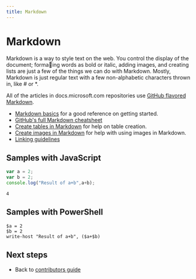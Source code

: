 ```yaml
---
title: Markdown
---
```

# Markdown
Markdown is a way to style text on the web. You control the display of the document; formaing words as
bold or italic, adding images, and creating lists are just a few of the things we can do with Markdown. Mostly,
Markdown is just regular text with a few non-alphabetic characters thrown in, like # or *.

All of the articles in docs.microsoft.com repositories use [GitHub flavored Markdown](https://help.github.com/categories/writing-on-github/).

- [Markdown basics](https://help.github.com/articles/getting-started-with-writing-and-formatting-on-github/) for a good reference on getting started. 
- [GitHub's full Markdown cheatsheet](https://guides.github.com/pdfs/markdown-cheatsheet-online.pdf)
- [Create tables in Markdown](./create-tables-markdown.md) for help on table creation. 
- [Create images in Markdown](./create-images-markdown.md) for help with using images in Markdown.
- [Linking guidelines](./create-links-markdown.md)

## Samples with JavaScript
```js
var a = 2;
var b = 2;
console.log("Result of a+b",a+b);
```

    4

## Samples with PowerShell
```
$a = 2
$b = 2
write-host "Result of a+b", ($a+$b)
```


## Next steps

- Back to [contributors guide](./index.md)

